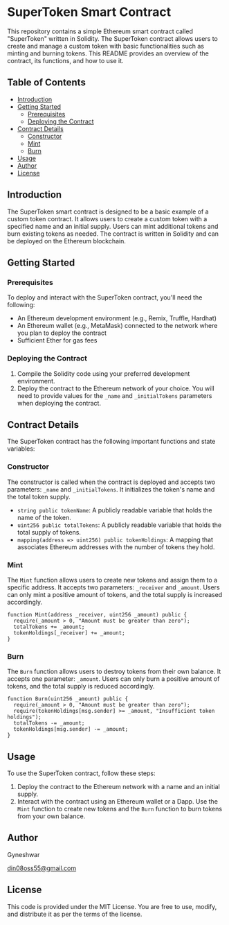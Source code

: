 # SuperToken Smart Contract

This repository contains a simple Ethereum smart contract called "SuperToken" written in Solidity. The SuperToken contract allows users to create and manage a custom token with basic functionalities such as minting and burning tokens. This README provides an overview of the contract, its functions, and how to use it.

## Table of Contents

- [Introduction](#introduction)
- [Getting Started](#getting-started)
  - [Prerequisites](#prerequisites)
  - [Deploying the Contract](#deploying-the-contract)
- [Contract Details](#contract-details)
  - [Constructor](#constructor)
  - [Mint](#mint)
  - [Burn](#burn)
- [Usage](#usage)
- [Author](#Author)
- [License](#license)

## Introduction

The SuperToken smart contract is designed to be a basic example of a custom token contract. It allows users to create a custom token with a specified name and an initial supply. Users can mint additional tokens and burn existing tokens as needed. The contract is written in Solidity and can be deployed on the Ethereum blockchain.

## Getting Started

### Prerequisites

To deploy and interact with the SuperToken contract, you'll need the following:

- An Ethereum development environment (e.g., Remix, Truffle, Hardhat)
- An Ethereum wallet (e.g., MetaMask) connected to the network where you plan to deploy the contract
- Sufficient Ether for gas fees

### Deploying the Contract

1. Compile the Solidity code using your preferred development environment.
2. Deploy the contract to the Ethereum network of your choice. You will need to provide values for the `_name` and `_initialTokens` parameters when deploying the contract.

## Contract Details

The SuperToken contract has the following important functions and state variables:

### Constructor

The constructor is called when the contract is deployed and accepts two parameters: `_name` and `_initialTokens`. It initializes the token's name and the total token supply.

- `string public tokenName`: A publicly readable variable that holds the name of the token.
- `uint256 public totalTokens`: A publicly readable variable that holds the total supply of tokens.
- `mapping(address => uint256) public tokenHoldings`: A mapping that associates Ethereum addresses with the number of tokens they hold.

### Mint

The `Mint` function allows users to create new tokens and assign them to a specific address. It accepts two parameters: `_receiver` and `_amount`. Users can only mint a positive amount of tokens, and the total supply is increased accordingly.

```solidity
function Mint(address _receiver, uint256 _amount) public {
  require(_amount > 0, "Amount must be greater than zero");
  totalTokens += _amount;
  tokenHoldings[_receiver] += _amount;
}
```

### Burn

The `Burn` function allows users to destroy tokens from their own balance. It accepts one parameter: `_amount`. Users can only burn a positive amount of tokens, and the total supply is reduced accordingly.

```solidity
function Burn(uint256 _amount) public {
  require(_amount > 0, "Amount must be greater than zero");
  require(tokenHoldings[msg.sender] >= _amount, "Insufficient token holdings");
  totalTokens -= _amount;
  tokenHoldings[msg.sender] -= _amount;
}
```

## Usage

To use the SuperToken contract, follow these steps:

1. Deploy the contract to the Ethereum network with a name and an initial supply.
2. Interact with the contract using an Ethereum wallet or a Dapp. Use the `Mint` function to create new tokens and the `Burn` function to burn tokens from your own balance.

## Author

Gyneshwar

din08oss55@gmail.com

## License

This code is provided under the MIT License. You are free to use, modify, and distribute it as per the terms of the license.
